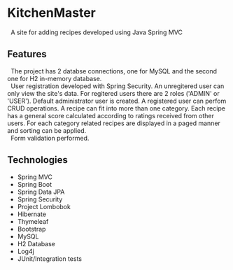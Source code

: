 # KitchenMaster
&nbsp;&nbsp;A site for adding recipes developed using Java Spring MVC<br />
## Features
&nbsp;&nbsp;The project has 2 databse connections, one for MySQL and the second one for H2 in-memory database. <br />
&nbsp;&nbsp;User registration developed with Spring Security. An unregitered user can only view the site's data. For regitered users there are 2 roles ('ADMIN' or 'USER').
Default administrator user is created. A registered user can perfom CRUD operations.
A recipe can fit into more than one category. Each recipe has a general score calculated according to ratings received from other users. 
For each category related recipes are displayed in a paged manner and sorting can be applied. <br />
&nbsp;&nbsp;Form validation performed.<br />
## Technologies
- Spring MVC
- Spring Boot
- Spring Data JPA
- Spring Security
- Project Lombobok
- Hibernate
- Thymeleaf
- Bootstrap
- MySQL
- H2 Database
- Log4j
- JUnit/Integration tests
